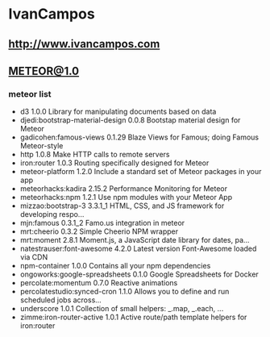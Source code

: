 IvanCampos
==========

http://www.ivancampos.com
-------------------------

METEOR@1.0
----------
### meteor list ###
* d3                               1.0.0  Library for manipulating documents based on data
* djedi:bootstrap-material-design  0.0.8  Bootstap material design for Meteor
* gadicohen:famous-views           0.1.29  Blaze Views for Famous; doing Famous Meteor-style
* http                             1.0.8  Make HTTP calls to remote servers
* iron:router                      1.0.3  Routing specifically designed for Meteor
* meteor-platform                  1.2.0  Include a standard set of Meteor packages in your app
* meteorhacks:kadira               2.15.2  Performance Monitoring for Meteor
* meteorhacks:npm                  1.2.1  Use npm modules with your Meteor App
* mizzao:bootstrap-3               3.3.1_1  HTML, CSS, and JS framework for developing respo...
* mjn:famous                       0.3.1_2  Famo.us integration in meteor
* mrt:cheerio                      0.3.2  Simple Cheerio NPM wrapper
* mrt:moment                       2.8.1  Moment.js, a JavaScript date library for dates, pa...
* natestrauser:font-awesome        4.2.0  Latest version Font-Awesome loaded via CDN
* npm-container                    1.0.0  Contains all your npm dependencies
* ongoworks:google-spreadsheets    0.1.0  Google Spreadsheets for Docker
* percolate:momentum               0.7.0  Reactive animations
* percolatestudio:synced-cron      1.1.0  Allows you to define and run scheduled jobs across...
* underscore                       1.0.1  Collection of small helpers: _.map, _.each, ...
* zimme:iron-router-active         1.0.1  Active route/path template helpers for iron:router
